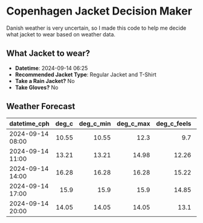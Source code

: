 
# Copenhagen Jacket Decision Maker

Danish weather is very uncertain, so I made this code to help me decide what jacket to wear based on weather data.

## What Jacket to wear?

- **Datetime**: 2024-09-14 06:25
- **Recommended Jacket Type**: Regular Jacket and T-Shirt
- **Take a Rain Jacket?** No
- **Take Gloves?** No

## Weather Forecast
| datetime_cph     |   deg_c |   deg_c_min |   deg_c_max |   deg_c_feels | weather   | wind   | rain   |
|:-----------------|--------:|------------:|------------:|--------------:|:----------|:-------|:-------|
| 2024-09-14 08:00 |   10.55 |       10.55 |       12.3  |          9.7  | Clouds    | Medium | None   |
| 2024-09-14 11:00 |   13.21 |       13.21 |       14.98 |         12.26 | Clouds    | Medium | None   |
| 2024-09-14 14:00 |   16.28 |       16.28 |       16.28 |         15.22 | Clear     | Medium | None   |
| 2024-09-14 17:00 |   15.9  |       15.9  |       15.9  |         14.85 | Clear     | Medium | None   |
| 2024-09-14 20:00 |   14.05 |       14.05 |       14.05 |         13.1  | Clear     | Medium | None   |
        